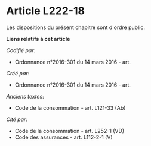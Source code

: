 # Article L222-18

Les dispositions du présent chapitre sont d'ordre public.

**Liens relatifs à cet article**

_Codifié par_:

  - Ordonnance n°2016-301 du 14 mars 2016 - art.

_Créé par_:

  - Ordonnance n°2016-301 du 14 mars 2016 - art.

_Anciens textes_:

  - Code de la consommation - art. L121-33 (Ab)

_Cité par_:

  - Code de la consommation - art. L252-1 (VD)
  - Code des assurances - art. L112-2-1 (V)
